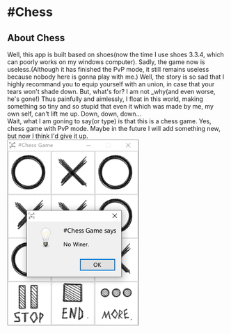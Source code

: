 # #Chess
## About Chess
Well, this app is built based on shoes(now the time I use shoes 3.3.4, which can poorly works on my windows computer). Sadly, the game now is useless.(Although it has finished the PvP mode, it still remains useless because nobody here is gonna play with me.) Well, the story is so sad that I highly recommand you to equip yourself with an union, in case that your tears won't shade down. But, what's for? I am not _why(and even worse, he's gone!) Thus painfully and aimlessly, I float in this world, making something so tiny and so stupid that even it which was made by me, my own self, can't lift me up. Down, down, down...  
Wait, what I am goning to say(or type) is that this is a chess game. Yes, chess game with PvP mode. Maybe in the future I will add something new, but now I think I'd give it up.  
![the game](ui-pics/the-main-window.png)